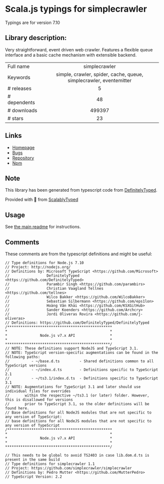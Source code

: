 
# Scala.js typings for simplecrawler

Typings are for version 7.10

## Library description:
Very straightforward, event driven web crawler. Features a flexible queue interface and a basic cache mechanism with extensible backend.

|                    |                 |
| ------------------ | :-------------: |
| Full name          | simplecrawler |
| Keywords           | simple, crawler, spider, cache, queue, simplecrawler, eventemitter |
| # releases         | 5 |
| # dependents       | 48 |
| # downloads        | 499397 |
| # stars            | 23 |

## Links
- [Homepage](https://github.com/simplecrawler/simplecrawler)
- [Bugs](https://github.com/simplecrawler/simplecrawler/issues)
- [Repository](https://github.com/simplecrawler/simplecrawler)
- [Npm](https://www.npmjs.com/package/simplecrawler)
    


## Note
This library has been generated from typescript code from [DefinitelyTyped](https://definitelytyped.org).

Provided with :purple_heart: from [ScalablyTyped](https://github.com/oyvindberg/ScalablyTyped)

## Usage
See [the main readme](../../readme.md) for instructions.

## Comments

These comments are from the typescript definitions and might be useful:
```
// Type definitions for Node.js 7.10
// Project: http://nodejs.org/
// Definitions by: Microsoft TypeScript <https://github.com/Microsoft>
//                 DefinitelyTyped <https://github.com/DefinitelyTyped>
//                 Parambir Singh <https://github.com/parambirs>
//                 Christian Vaagland Tellnes <https://github.com/tellnes>
//                 Wilco Bakker <https://github.com/WilcoBakker>
//                 Sebastian Silbermann <https://github.com/eps1lon>
//                 Hoàng Văn Khải <https://github.com/KSXGitHub>
//                 Sander Koenders <https://github.com/Archcry>
//                 Jordi Oliveras Rovira <https://github.com/j-oliveras>
// Definitions: https://github.com/DefinitelyTyped/DefinitelyTyped
/************************************************
*                                               *
*               Node.js v7.x API                *
*                                               *
************************************************/
// NOTE: These definitions support NodeJS and TypeScript 3.1.
// NOTE: TypeScript version-specific augmentations can be found in the following paths:
//          - ~/base.d.ts         - Shared definitions common to all TypeScript versions
//          - ~/index.d.ts        - Definitions specific to TypeScript 2.1
//          - ~/ts3.1/index.d.ts  - Definitions specific to TypeScript 3.1
// NOTE: Augmentations for TypeScript 3.1 and later should use individual files for overrides
//       within the respective ~/ts3.1 (or later) folder. However, this is disallowed for versions
//       prior to TypeScript 3.1, so the older definitions will be found here.
// Base definitions for all NodeJS modules that are not specific to any version of TypeScript:
// base definitions for all NodeJS modules that are not specific to any version of TypeScript
/************************************************
*                                               *
*               Node.js v7.x API                *
*                                               *
************************************************/

// This needs to be global to avoid TS2403 in case lib.dom.d.ts is present in the same build
// Type definitions for simplecrawler 1.1
// Project: https://github.com/simplecrawler/simplecrawler
// Definitions by: Pedro Mutter <https://github.com/MutterPedro>
// TypeScript Version: 2.2

```

